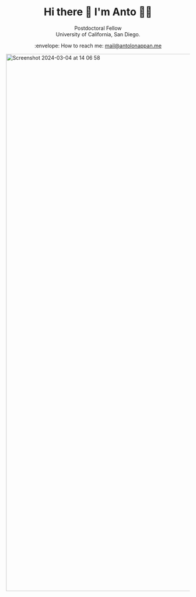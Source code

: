 <h1 align='center'>
  Hi there 👋 I'm Anto 👨‍💻
</h1>

<p align='center'>
  Postdoctoral Fellow 
</br>
  University of California, San Diego.
</p>


<p align='center'>
  :envelope: How to reach me: <a href='mailto:mail@antolonappan.me'>mail@antolonappan.me</a>
</p>



<img width="1470" alt="Screenshot 2024-03-04 at 14 06 58" src="https://github.com/antolonappan/antolonappan/assets/17961712/5afb6371-b1c7-4326-8a6e-75a3b3c9ca7e">
